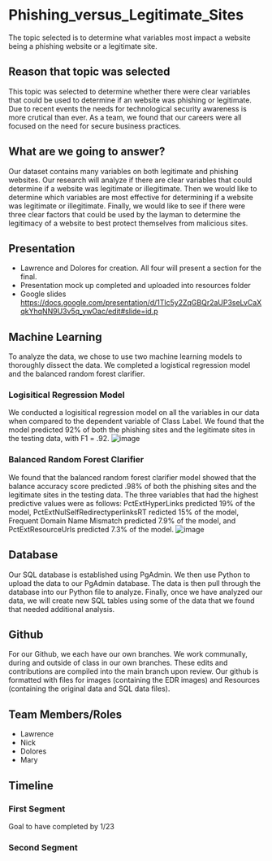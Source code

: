 # Phishing_versus_Legitimate_Sites
The topic selected is to determine what variables most impact a website being a phishing website or a legitimate site.  

## Reason that topic was selected
This topic was selected to determine whether there were clear variables that could be used to determine if an website was phishing or legitimate. Due to recent events the needs for technological security awareness is more crutical than ever. As a team, we found that our careers were all focused on the need for secure business practices.

## What are we going to answer?
Our dataset contains many variables on both legitimate and phishing websites. 
Our research will analyze if there are clear variables that could determine if a website was legitimate or illegitimate. 
Then we would like to determine which variables are most effective for determining if a website was legitimate or illegitimate.
Finally, we would like to see if there were three clear factors that could be used by the layman to determine the legitimacy of a website to best protect themselves from malicious sites. 

## Presentation
* Lawrence and Dolores for creation. All four will present a section for the final.  
* Presentation mock up completed and uploaded into resources folder
* Google slides https://docs.google.com/presentation/d/1Tlc5y2ZqGBQr2aUP3seLvCaXqkYhqNN9U3v5q_ywOac/edit#slide=id.p

## Machine Learning
To analyze the data, we chose to use two machine learning models to thoroughly dissect the data. We completed a logistical regression model and the balanced random forest clarifier. 

### Logisitical Regression Model
We conducted a logisitical regression model on all the variables in our data when compared to the dependent variable of Class Label. We found that the model predicted 92% of both the phishing sites and the legitimate sites in the testing data, with F1 = .92. 
![image](https://user-images.githubusercontent.com/89048287/150245799-7bc120c7-2996-4552-8aec-98a1d11f86df.png)

### Balanced Random Forest Clarifier

We found that the balanced random forest clarifier model showed that the balance accuracy score predicted .98% of both the phishing sites and the legitimate sites in the testing data. 
The three variables that had the highest predictive values were as follows: 
PctExtHyperLinks predicted 19% of the model, PctExtNulSelfRedirectyperlinksRT redicted 15% of the model, Frequent Domain Name Mismatch predicted 7.9% of the model, and PctExtResourceUrls predicted 7.3% of the model. 
![image](https://user-images.githubusercontent.com/89048287/150245774-f8964f5a-c88d-4386-bb50-a9f86dda7502.png)

## Database
 
Our SQL database is established using PgAdmin. We then use Python to upload the data to our PgAdmin database. The data is then pull through the database into our Python file to analyze. Finally, once we have analyzed our data, we will create new SQL tables using some of the data that we found that needed additional analysis. 

## Github

For our Github, we each have our own branches. We work communally, during and outside of class in our own branches. These edits and contributions are compiled into the main branch upon review. Our github is formatted with files for images (containing the EDR images) and Resources (containing the original data and SQL data files). 

## Team Members/Roles
* Lawrence
* Nick
* Dolores
* Mary 

## Timeline
### First Segment
Goal to have completed by 1/23

### Second Segment 
